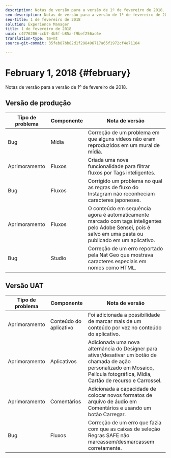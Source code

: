 ```yaml
---
description: Notas de versão para a versão de 1º de fevereiro de 2018.
seo-description: Notas de versão para a versão de 1º de fevereiro de 2018.
seo-title: 1 de fevereiro de 2018
solution: Experience Manager
title: 1 de fevereiro de 2018
uuid: c4776206-ccb7-4b5f-b85a-f9bef256ac6e
translation-type: tm+mt
source-git-commit: 35feb87bb82d1f298496717a65f1972cf4e71104

---
```



# February 1, 2018 {#february}

Notas de versão para a versão de 1º de fevereiro de 2018.

## Versão de produção

| **Tipo de problema** | **Componente** | **Nota de versão** |
|---|---|---|
| Bug | Mídia | Correção de um problema em que alguns vídeos não eram reproduzidos em um mural de mídia. |
| Aprimoramento | Fluxos | Criada uma nova funcionalidade para filtrar fluxos por Tags inteligentes. |
| Bug | Fluxos | Corrigido um problema no qual as regras de fluxo do Instagram não reconheciam caracteres japoneses. |
| Aprimoramento | Fluxos | O conteúdo em sequência agora é automaticamente marcado com tags inteligentes pelo Adobe Sensei, pois é salvo em uma pasta ou publicado em um aplicativo. |
| Bug | Studio | Correção de um erro reportado pela Nat Geo que mostrava caracteres especiais em nomes como HTML. |

## Versão UAT

| **Tipo de problema** | **Componente** | **Nota de versão** |
|---|---|---|
| Aprimoramento | Conteúdo do aplicativo | Foi adicionada a possibilidade de marcar mais de um conteúdo por vez no conteúdo do aplicativo. |
| Aprimoramento | Aplicativos | Adicionada uma nova alternância do Designer para ativar/desativar um botão de chamada de ação personalizado em Mosaico, Película fotográfica, Mídia, Cartão de recurso e Carrossel. |
| Aprimoramento | Comentários | Adicionada a capacidade de colocar novos formatos de arquivo de áudio em Comentários e usando um botão Carregar. |
| Bug | Fluxos | Correção de um erro que fazia com que as caixas de seleção Regras SAFE não marcassem/desmarcassem corretamente. |

